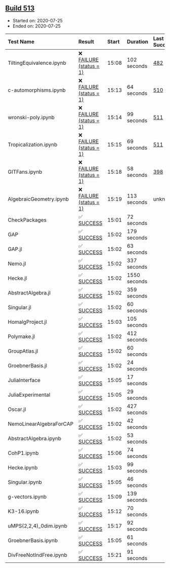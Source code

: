 ## [Build 513](https://oscarci.mathematik.uni-kl.de/job/oscar-stable/513/)

* Started on: 2020-07-25
* Ended on: 2020-07-25

| Test Name    | Result | Start | Duration | Last Success | First Failure |
|:-------------|:-------|:------|:---------|:-------------|:--------------|
| TiltingEquivalence.ipynb | ❌ [FAILURE (status = 1)](https://oscarci.mathematik.uni-kl.de/job/oscar-stable/513/artifact/logs/build-513/TiltingEquivalence.ipynb.log) | 15:08 | 102 seconds | [482](https://oscarci.mathematik.uni-kl.de/job/oscar-stable/482/) | [483](https://oscarci.mathematik.uni-kl.de/job/oscar-stable/483/) |
| c-automorphisms.ipynb | ❌ [FAILURE (status = 1)](https://oscarci.mathematik.uni-kl.de/job/oscar-stable/513/artifact/logs/build-513/c-automorphisms.ipynb.log) | 15:13 | 64 seconds | [510](https://oscarci.mathematik.uni-kl.de/job/oscar-stable/510/) | [511](https://oscarci.mathematik.uni-kl.de/job/oscar-stable/511/) |
| wronski-poly.ipynb | ❌ [FAILURE (status = 1)](https://oscarci.mathematik.uni-kl.de/job/oscar-stable/513/artifact/logs/build-513/wronski-poly.ipynb.log) | 15:14 | 99 seconds | [511](https://oscarci.mathematik.uni-kl.de/job/oscar-stable/511/) | [512](https://oscarci.mathematik.uni-kl.de/job/oscar-stable/512/) |
| Tropicalization.ipynb | ❌ [FAILURE (status = 1)](https://oscarci.mathematik.uni-kl.de/job/oscar-stable/513/artifact/logs/build-513/Tropicalization.ipynb.log) | 15:15 | 69 seconds | [511](https://oscarci.mathematik.uni-kl.de/job/oscar-stable/511/) | [512](https://oscarci.mathematik.uni-kl.de/job/oscar-stable/512/) |
| GITFans.ipynb | ❌ [FAILURE (status = 1)](https://oscarci.mathematik.uni-kl.de/job/oscar-stable/513/artifact/logs/build-513/GITFans.ipynb.log) | 15:18 | 58 seconds | [398](https://oscarci.mathematik.uni-kl.de/job/oscar-stable/398/) | [399](https://oscarci.mathematik.uni-kl.de/job/oscar-stable/399/) |
| AlgebraicGeometry.ipynb | ❌ [FAILURE (status = 1)](https://oscarci.mathematik.uni-kl.de/job/oscar-stable/513/artifact/logs/build-513/AlgebraicGeometry.ipynb.log) | 15:19 | 113 seconds | unknown | unknown |
| CheckPackages | ✅ [SUCCESS](https://oscarci.mathematik.uni-kl.de/job/oscar-stable/513/artifact/logs/build-513/CheckPackages.log) | 15:01 | 72 seconds |  |  |
| GAP | ✅ [SUCCESS](https://oscarci.mathematik.uni-kl.de/job/oscar-stable/513/artifact/logs/build-513/GAP.log) | 15:02 | 179 seconds |  |  |
| GAP.jl | ✅ [SUCCESS](https://oscarci.mathematik.uni-kl.de/job/oscar-stable/513/artifact/logs/build-513/GAP.jl.log) | 15:02 | 63 seconds |  |  |
| Nemo.jl | ✅ [SUCCESS](https://oscarci.mathematik.uni-kl.de/job/oscar-stable/513/artifact/logs/build-513/Nemo.jl.log) | 15:02 | 337 seconds |  |  |
| Hecke.jl | ✅ [SUCCESS](https://oscarci.mathematik.uni-kl.de/job/oscar-stable/513/artifact/logs/build-513/Hecke.jl.log) | 15:02 | 1550 seconds |  |  |
| AbstractAlgebra.jl | ✅ [SUCCESS](https://oscarci.mathematik.uni-kl.de/job/oscar-stable/513/artifact/logs/build-513/AbstractAlgebra.jl.log) | 15:02 | 359 seconds |  |  |
| Singular.jl | ✅ [SUCCESS](https://oscarci.mathematik.uni-kl.de/job/oscar-stable/513/artifact/logs/build-513/Singular.jl.log) | 15:02 | 60 seconds |  |  |
| HomalgProject.jl | ✅ [SUCCESS](https://oscarci.mathematik.uni-kl.de/job/oscar-stable/513/artifact/logs/build-513/HomalgProject.jl.log) | 15:03 | 105 seconds |  |  |
| Polymake.jl | ✅ [SUCCESS](https://oscarci.mathematik.uni-kl.de/job/oscar-stable/513/artifact/logs/build-513/Polymake.jl.log) | 15:02 | 412 seconds |  |  |
| GroupAtlas.jl | ✅ [SUCCESS](https://oscarci.mathematik.uni-kl.de/job/oscar-stable/513/artifact/logs/build-513/GroupAtlas.jl.log) | 15:02 | 60 seconds |  |  |
| GroebnerBasis.jl | ✅ [SUCCESS](https://oscarci.mathematik.uni-kl.de/job/oscar-stable/513/artifact/logs/build-513/GroebnerBasis.jl.log) | 15:02 | 24 seconds |  |  |
| JuliaInterface | ✅ [SUCCESS](https://oscarci.mathematik.uni-kl.de/job/oscar-stable/513/artifact/logs/build-513/JuliaInterface.log) | 15:05 | 17 seconds |  |  |
| JuliaExperimental | ✅ [SUCCESS](https://oscarci.mathematik.uni-kl.de/job/oscar-stable/513/artifact/logs/build-513/JuliaExperimental.log) | 15:05 | 29 seconds |  |  |
| Oscar.jl | ✅ [SUCCESS](https://oscarci.mathematik.uni-kl.de/job/oscar-stable/513/artifact/logs/build-513/Oscar.jl.log) | 15:02 | 427 seconds |  |  |
| NemoLinearAlgebraForCAP | ✅ [SUCCESS](https://oscarci.mathematik.uni-kl.de/job/oscar-stable/513/artifact/logs/build-513/NemoLinearAlgebraForCAP.log) | 15:02 | 42 seconds |  |  |
| AbstractAlgebra.ipynb | ✅ [SUCCESS](https://oscarci.mathematik.uni-kl.de/job/oscar-stable/513/artifact/logs/build-513/AbstractAlgebra.ipynb.log) | 15:02 | 53 seconds |  |  |
| CohP1.ipynb | ✅ [SUCCESS](https://oscarci.mathematik.uni-kl.de/job/oscar-stable/513/artifact/logs/build-513/CohP1.ipynb.log) | 15:06 | 74 seconds |  |  |
| Hecke.ipynb | ✅ [SUCCESS](https://oscarci.mathematik.uni-kl.de/job/oscar-stable/513/artifact/logs/build-513/Hecke.ipynb.log) | 15:03 | 99 seconds |  |  |
| Singular.ipynb | ✅ [SUCCESS](https://oscarci.mathematik.uni-kl.de/job/oscar-stable/513/artifact/logs/build-513/Singular.ipynb.log) | 15:05 | 46 seconds |  |  |
| g-vectors.ipynb | ✅ [SUCCESS](https://oscarci.mathematik.uni-kl.de/job/oscar-stable/513/artifact/logs/build-513/g-vectors.ipynb.log) | 15:09 | 139 seconds |  |  |
| K3-16.ipynb | ✅ [SUCCESS](https://oscarci.mathematik.uni-kl.de/job/oscar-stable/513/artifact/logs/build-513/K3-16.ipynb.log) | 15:12 | 70 seconds |  |  |
| uMPS(2,2,4)_0dim.ipynb | ✅ [SUCCESS](https://oscarci.mathematik.uni-kl.de/job/oscar-stable/513/artifact/logs/build-513/uMPS-2-2-4-_0dim.ipynb.log) | 15:17 | 92 seconds |  |  |
| GroebnerBasis.ipynb | ✅ [SUCCESS](https://oscarci.mathematik.uni-kl.de/job/oscar-stable/513/artifact/logs/build-513/GroebnerBasis.ipynb.log) | 15:05 | 61 seconds |  |  |
| DivFreeNotIndFree.ipynb | ✅ [SUCCESS](https://oscarci.mathematik.uni-kl.de/job/oscar-stable/513/artifact/logs/build-513/DivFreeNotIndFree.ipynb.log) | 15:21 | 91 seconds |  |  |
